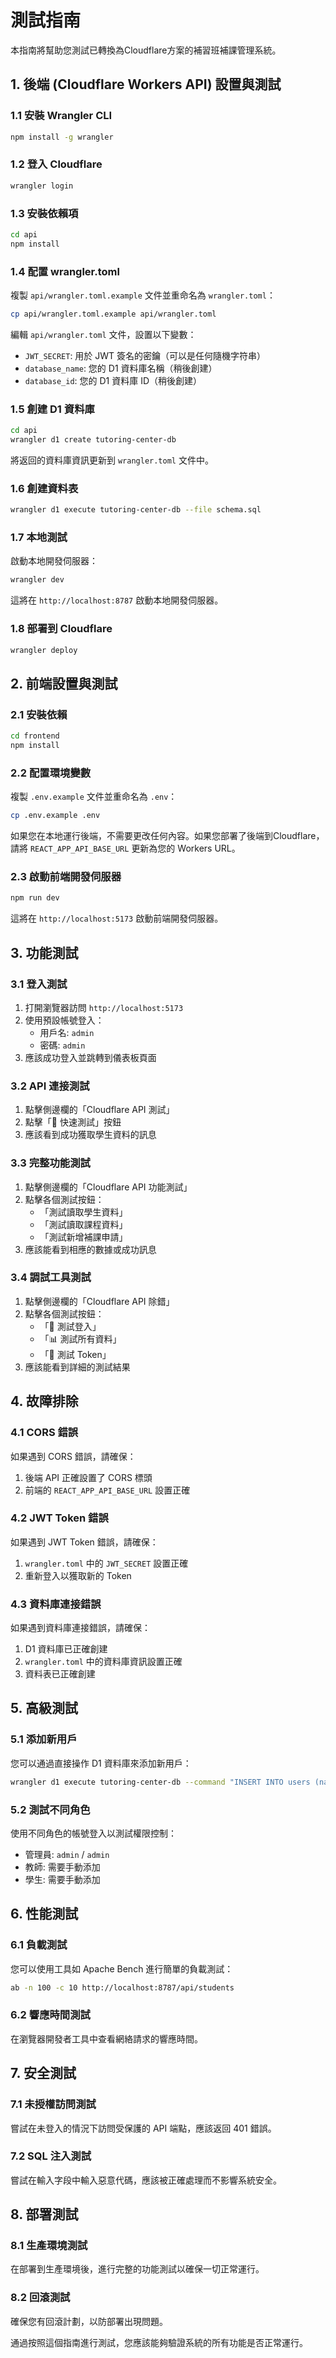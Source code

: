 # 測試指南

本指南將幫助您測試已轉換為Cloudflare方案的補習班補課管理系統。

## 1. 後端 (Cloudflare Workers API) 設置與測試

### 1.1 安裝 Wrangler CLI
```bash
npm install -g wrangler
```

### 1.2 登入 Cloudflare
```bash
wrangler login
```

### 1.3 安裝依賴項
```bash
cd api
npm install
```

### 1.4 配置 wrangler.toml
複製 `api/wrangler.toml.example` 文件並重命名為 `wrangler.toml`：
```bash
cp api/wrangler.toml.example api/wrangler.toml
```

編輯 `api/wrangler.toml` 文件，設置以下變數：
- `JWT_SECRET`: 用於 JWT 簽名的密鑰（可以是任何隨機字符串）
- `database_name`: 您的 D1 資料庫名稱（稍後創建）
- `database_id`: 您的 D1 資料庫 ID（稍後創建）

### 1.5 創建 D1 資料庫
```bash
cd api
wrangler d1 create tutoring-center-db
```

將返回的資料庫資訊更新到 `wrangler.toml` 文件中。

### 1.6 創建資料表
```bash
wrangler d1 execute tutoring-center-db --file schema.sql
```

### 1.7 本地測試
啟動本地開發伺服器：
```bash
wrangler dev
```

這將在 `http://localhost:8787` 啟動本地開發伺服器。

### 1.8 部署到 Cloudflare
```bash
wrangler deploy
```

## 2. 前端設置與測試

### 2.1 安裝依賴
```bash
cd frontend
npm install
```

### 2.2 配置環境變數
複製 `.env.example` 文件並重命名為 `.env`：
```bash
cp .env.example .env
```

如果您在本地運行後端，不需要更改任何內容。如果您部署了後端到Cloudflare，請將 `REACT_APP_API_BASE_URL` 更新為您的 Workers URL。

### 2.3 啟動前端開發伺服器
```bash
npm run dev
```

這將在 `http://localhost:5173` 啟動前端開發伺服器。

## 3. 功能測試

### 3.1 登入測試
1. 打開瀏覽器訪問 `http://localhost:5173`
2. 使用預設帳號登入：
   - 用戶名: `admin`
   - 密碼: `admin`
3. 應該成功登入並跳轉到儀表板頁面

### 3.2 API 連接測試
1. 點擊側邊欄的「Cloudflare API 測試」
2. 點擊「🚀 快速測試」按鈕
3. 應該看到成功獲取學生資料的訊息

### 3.3 完整功能測試
1. 點擊側邊欄的「Cloudflare API 功能測試」
2. 點擊各個測試按鈕：
   - 「測試讀取學生資料」
   - 「測試讀取課程資料」
   - 「測試新增補課申請」
3. 應該能看到相應的數據或成功訊息

### 3.4 調試工具測試
1. 點擊側邊欄的「Cloudflare API 除錯」
2. 點擊各個測試按鈕：
   - 「🔑 測試登入」
   - 「📊 測試所有資料」
   - 「📝 測試 Token」
3. 應該能看到詳細的測試結果

## 4. 故障排除

### 4.1 CORS 錯誤
如果遇到 CORS 錯誤，請確保：
1. 後端 API 正確設置了 CORS 標頭
2. 前端的 `REACT_APP_API_BASE_URL` 設置正確

### 4.2 JWT Token 錯誤
如果遇到 JWT Token 錯誤，請確保：
1. `wrangler.toml` 中的 `JWT_SECRET` 設置正確
2. 重新登入以獲取新的 Token

### 4.3 資料庫連接錯誤
如果遇到資料庫連接錯誤，請確保：
1. D1 資料庫已正確創建
2. `wrangler.toml` 中的資料庫資訊設置正確
3. 資料表已正確創建

## 5. 高級測試

### 5.1 添加新用戶
您可以通過直接操作 D1 資料庫來添加新用戶：
```bash
wrangler d1 execute tutoring-center-db --command "INSERT INTO users (name, username, password_hash, role) VALUES ('測試用戶', 'test', 'test_password_hash', 'student')"
```

### 5.2 測試不同角色
使用不同角色的帳號登入以測試權限控制：
- 管理員: `admin` / `admin`
- 教師: 需要手動添加
- 學生: 需要手動添加

## 6. 性能測試

### 6.1 負載測試
您可以使用工具如 Apache Bench 進行簡單的負載測試：
```bash
ab -n 100 -c 10 http://localhost:8787/api/students
```

### 6.2 響應時間測試
在瀏覽器開發者工具中查看網絡請求的響應時間。

## 7. 安全測試

### 7.1 未授權訪問測試
嘗試在未登入的情況下訪問受保護的 API 端點，應該返回 401 錯誤。

### 7.2 SQL 注入測試
嘗試在輸入字段中輸入惡意代碼，應該被正確處理而不影響系統安全。

## 8. 部署測試

### 8.1 生產環境測試
在部署到生產環境後，進行完整的功能測試以確保一切正常運行。

### 8.2 回滾測試
確保您有回滾計劃，以防部署出現問題。

通過按照這個指南進行測試，您應該能夠驗證系統的所有功能是否正常運行。

